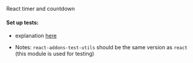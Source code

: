 React timer and countdown





#### Set up tests:
- explanation [here](https://github.com/heron2014/react-timer/issues/1)

- Notes:
  ```react-addons-test-utils``` should be the same version as ```react``` (this module is used for testing)
